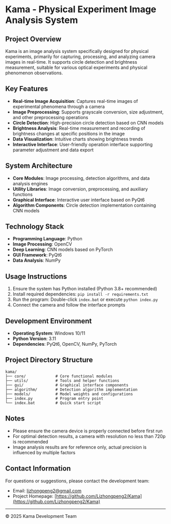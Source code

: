 # Kama - Physical Experiment Image Analysis System

## Project Overview

Kama is an image analysis system specifically designed for physical experiments, primarily for capturing, processing, and analyzing camera images in real-time. It supports circle detection and brightness measurement, suitable for various optical experiments and physical phenomenon observations.

## Key Features

- **Real-time Image Acquisition**: Captures real-time images of experimental phenomena through a camera
- **Image Preprocessing**: Supports grayscale conversion, size adjustment, and other preprocessing operations
- **Circle Detection**: High-precision circle detection based on CNN models
- **Brightness Analysis**: Real-time measurement and recording of brightness changes at specific positions in the image
- **Data Visualization**: Intuitive charts showing brightness trends
- **Interactive Interface**: User-friendly operation interface supporting parameter adjustment and data export

## System Architecture

- **Core Modules**: Image processing, detection algorithms, and data analysis engines
- **Utility Libraries**: Image conversion, preprocessing, and auxiliary functions
- **Graphical Interface**: Interactive user interface based on PyQt6
- **Algorithm Components**: Circle detection implementation containing CNN models

## Technology Stack

- **Programming Language**: Python
- **Image Processing**: OpenCV
- **Deep Learning**: CNN models based on PyTorch
- **GUI Framework**: PyQt6
- **Data Analysis**: NumPy

## Usage Instructions

1. Ensure the system has Python installed (Python 3.8+ recommended)
2. Install required dependencies: `pip install -r requirements.txt`
3. Run the program: Double-click `index.bat` or execute `python index.py`
4. Connect the camera and follow the interface prompts

## Development Environment

- **Operating System**: Windows 10/11
- **Python Version**: 3.11
- **Dependencies**: PyQt6, OpenCV, NumPy, PyTorch

## Project Directory Structure

```
kama/
├── core/             # Core functional modules
├── utils/            # Tools and helper functions
├── gui/              # Graphical interface components
├── algorithm/        # Detection algorithm implementation
├── models/           # Model weights and configurations
├── index.py          # Program entry point
└── index.bat         # Quick start script
```

## Notes

- Please ensure the camera device is properly connected before first run
- For optimal detection results, a camera with resolution no less than 720p is recommended
- Image analysis results are for reference only, actual precision is influenced by multiple factors

## Contact Information

For questions or suggestions, please contact the development team:
- Email: [lizhongpeng2@gmail.com](mailto:lizhongpeng2@gmail.com)
- Project Homepage: [https://github.com/Lizhongpeng2/Kama](https://github.com/Lizhongpeng2/Kama)

---

© 2025 Kama Development Team 